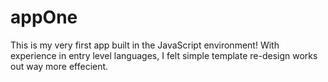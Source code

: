 # appOne
This is my very first app built in the JavaScript environment!  With experience in entry level languages, I felt simple template re-design works out way more effecient.

